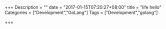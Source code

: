 +++
Description = ""
date = "2017-01-15T07:20:27+08:00"
title = "life hello"
Categories = ["Development","GoLang"]
Tags = ["Development","golang"]

+++

